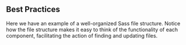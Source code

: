 ## Best Practices
Here we have an example of a well-organized Sass file structure. Notice how the file structure makes it easy to think of the functionality of each component, facilitating the action of finding and updating files.
